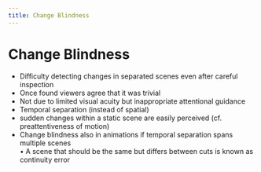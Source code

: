 ```yaml
---
title: Change Blindness
---
```


# Change Blindness
- Difficulty detecting changes in separated scenes even after careful inspection  
- Once found viewers agree that it was trivial 
- Not due to limited visual acuity but inappropriate attentional guidance  
- Temporal separation (instead of spatial)  
- sudden changes within a static scene are easily perceived (cf. preattentiveness of motion)
- Change blindness also in animations if temporal separation spans multiple scenes  
• A scene that should be the same but differs between cuts is known as continuity error












